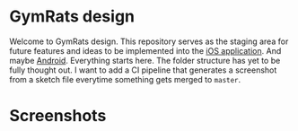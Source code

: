 # GymRats design

Welcome to GymRats design. This repository serves as the staging area for future features and ideas to be implemented into the [iOS application](https://gitlab.com/gym-rats/ios-app). And maybe [Android](https://gitlab.com/gym-rats/android-app). Everything starts here. The folder structure has yet to be fully thought out. I want to add a CI pipeline that generates a screenshot from a sketch file everytime something gets merged to `master`.

# Screenshots

